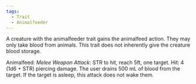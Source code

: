 ```yaml
---
tags:
  - Trait
  - Animalfeeder
---
```

A creature with the animalfeeder trait gains the animalfeed action. They may only take blood from animals. This trait does not inherently give the creature blood storage.

Animalfeed:
*Melee Weapon Attack*: STR to hit, reach 5ft, one target. Hit: 4 (1d6 + STR) piercing damage. The user drains 500 mL of blood from the target. If the target is asleep, this attack does not wake them.